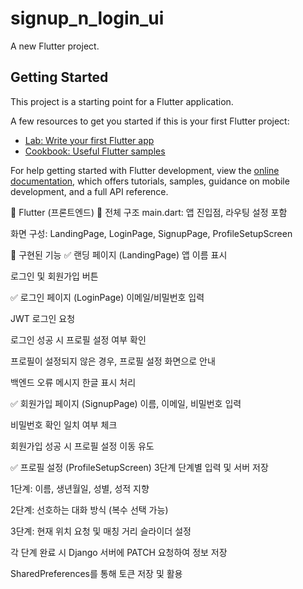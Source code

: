 # signup_n_login_ui

A new Flutter project.

## Getting Started

This project is a starting point for a Flutter application.

A few resources to get you started if this is your first Flutter project:

- [Lab: Write your first Flutter app](https://docs.flutter.dev/get-started/codelab)
- [Cookbook: Useful Flutter samples](https://docs.flutter.dev/cookbook)

For help getting started with Flutter development, view the
[online documentation](https://docs.flutter.dev/), which offers tutorials,
samples, guidance on mobile development, and a full API reference.

📱 Flutter (프론트엔드)
🔹 전체 구조
main.dart: 앱 진입점, 라우팅 설정 포함

화면 구성: LandingPage, LoginPage, SignupPage, ProfileSetupScreen

🔸 구현된 기능
✅ 랜딩 페이지 (LandingPage)
앱 이름 표시

로그인 및 회원가입 버튼

✅ 로그인 페이지 (LoginPage)
이메일/비밀번호 입력

JWT 로그인 요청

로그인 성공 시 프로필 설정 여부 확인

프로필이 설정되지 않은 경우, 프로필 설정 화면으로 안내

백엔드 오류 메시지 한글 표시 처리

✅ 회원가입 페이지 (SignupPage)
이름, 이메일, 비밀번호 입력

비밀번호 확인 일치 여부 체크

회원가입 성공 시 프로필 설정 이동 유도

✅ 프로필 설정 (ProfileSetupScreen)
3단계 단계별 입력 및 서버 저장

1단계: 이름, 생년월일, 성별, 성적 지향

2단계: 선호하는 대화 방식 (복수 선택 가능)

3단계: 현재 위치 요청 및 매칭 거리 슬라이더 설정

각 단계 완료 시 Django 서버에 PATCH 요청하여 정보 저장

SharedPreferences를 통해 토큰 저장 및 활용
